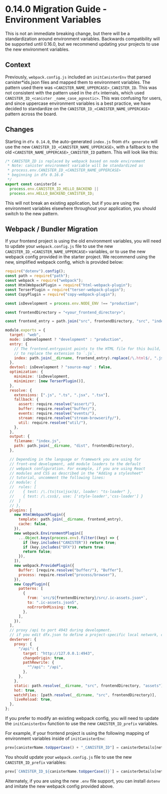 # 0.14.0 Migration Guide - Environment Variables

This is not an immediate breaking change, but there will be a standardization around environment variables. Backwards compatibility will be supported until 0.16.0, but we recommend updating your projects to use the new environment variables.

## Context

Previously, `webpack.config.js` included an `initCanisterEnv` that parsed canister\*ids.json files and mapped them to environment variables. The pattern used there was `<CANISTER_NAME_UPPERCASE>_CANISTER_ID`. This was not consistent with the pattern used in the `dfx` internals, which used `CANISTER_ID_<canister
_name_case_agnostic>`. This was confusing for users, and since uppercase environment variables is a best practice, we have decided to standardize on the `CANISTER_ID_<CANISTER_NAME_UPPERCASE>` pattern across the board.

## Changes

Starting in `dfx 0.14.0`, the auto-generated `index.js` from `dfx generate` will use the new `CANISTER_ID_<CANISTER_NAME_UPPERCASE>`, with a fallback to the old `<CANISTER_NAME_UPPERCASE>_CANISTER_ID` pattern. This will look like this:

```js
/* CANISTER_ID is replaced by webpack based on node environment
 * Note: canister environment variable will be standardized as
 * process.env.CANISTER_ID_<CANISTER_NAME_UPPERCASE>
 * beginning in dfx 0.16.0
 */
export const canisterId =
  process.env.CANISTER_ID_HELLO_BACKEND ||
  process.env.HELLO_BACKEND_CANISTER_ID;
```

This will not break an existing application, but if you are using the environment variables elsewhere throughout your application, you should switch to the new pattern.

## Webpack / Bundler Migration

If your frontend project is using the old environment variables, you will need to update your `webpack.config.js` file to use the new `CANISTER_ID_<CANISTER_NAME_UPPERCASE>` variables, or to use the new webpack config provided in the starter project. We recommend using the new, simplified webpack config, which is provided below:

```js
require("dotenv").config();
const path = require("path");
const webpack = require("webpack");
const HtmlWebpackPlugin = require("html-webpack-plugin");
const TerserPlugin = require("terser-webpack-plugin");
const CopyPlugin = require("copy-webpack-plugin");

const isDevelopment = process.env.NODE_ENV !== "production";

const frontendDirectory = "<your_frontend_directory>";

const frontend_entry = path.join("src", frontendDirectory, "src", "index.html");

module.exports = {
  target: "web",
  mode: isDevelopment ? "development" : "production",
  entry: {
    // The frontend.entrypoint points to the HTML file for this build, so we need
    // to replace the extension to `.js`.
    index: path.join(__dirname, frontend_entry).replace(/\.html$/, ".js"),
  },
  devtool: isDevelopment ? "source-map" : false,
  optimization: {
    minimize: !isDevelopment,
    minimizer: [new TerserPlugin()],
  },
  resolve: {
    extensions: [".js", ".ts", ".jsx", ".tsx"],
    fallback: {
      assert: require.resolve("assert/"),
      buffer: require.resolve("buffer/"),
      events: require.resolve("events/"),
      stream: require.resolve("stream-browserify/"),
      util: require.resolve("util/"),
    },
  },
  output: {
    filename: "index.js",
    path: path.join(__dirname, "dist", frontendDirectory),
  },

  // Depending in the language or framework you are using for
  // front-end development, add module loaders to the default
  // webpack configuration. For example, if you are using React
  // modules and CSS as described in the "Adding a stylesheet"
  // tutorial, uncomment the following lines:
  // module: {
  //  rules: [
  //    { test: /\.(ts|tsx|jsx)$/, loader: "ts-loader" },
  //    { test: /\.css$/, use: ['style-loader','css-loader'] }
  //  ]
  // },
  plugins: [
    new HtmlWebpackPlugin({
      template: path.join(__dirname, frontend_entry),
      cache: false,
    }),
    new webpack.EnvironmentPlugin([
      ...Object.keys(process.env).filter((key) => {
        if (key.includes("CANISTER")) return true;
        if (key.includes("DFX")) return true;
        return false;
      }),
    ]),
    new webpack.ProvidePlugin({
      Buffer: [require.resolve("buffer/"), "Buffer"],
      process: require.resolve("process/browser"),
    }),
    new CopyPlugin({
      patterns: [
        {
          from: `src/${frontendDirectory}/src/.ic-assets.json*`,
          to: ".ic-assets.json5",
          noErrorOnMissing: true,
        },
      ],
    }),
  ],
  // proxy /api to port 4943 during development.
  // if you edit dfx.json to define a project-specific local network, change the port to match.
  devServer: {
    proxy: {
      "/api": {
        target: "http://127.0.0.1:4943",
        changeOrigin: true,
        pathRewrite: {
          "^/api": "/api",
        },
      },
    },
    static: path.resolve(__dirname, "src", frontendDirectory, "assets"),
    hot: true,
    watchFiles: [path.resolve(__dirname, "src", frontendDirectory)],
    liveReload: true,
  },
};
```

If you prefer to modify an existing webpack config, you will need to update the `initCanisterEnv` function to use the new `CANISTER_ID_prefix` variables.

For example, if your frontend project is using the following mapping of environment variables inside of `initCanisterEnv`:

```js
prev[canisterName.toUpperCase() + "_CANISTER_ID"] = canisterDetails[network];
````

You should update your `webpack.config.js` file to use the new `CANISTER_ID_prefix` variables:

```js
prev[`CANISTER_ID_${canisterName.toUpperCase()}`] = canisterDetails[network];
```

Alternately, if you are using the new `.env` file support, you can install `dotenv` and imitate the new webpack config provided above.
